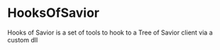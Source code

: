 # HooksOfSavior
Hooks of Savior is a set of tools to hook to a Tree of Savior client via a custom dll
